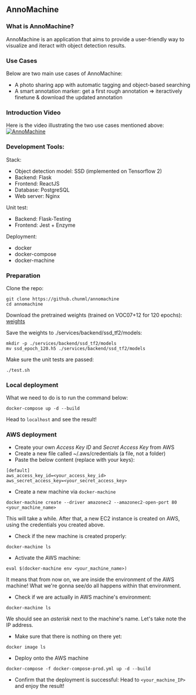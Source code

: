 ## AnnoMachine

### What is AnnoMachine?
AnnoMachine is an application that aims to provide a user-friendly way to visualize and iteract with object detection results.

### Use Cases
Below are two main use cases of AnnoMachine:
- A photo sharing app with automatic tagging and object-based searching
- A smart annotation marker: get a first rough annotation => iteractively finetune & download the updated annotation

### Introduction Video
Here is the video illustrating the two use cases mentioned above:
[![AnnoMachine](https://raw.githubusercontent.com/ChunML/ChunML.github.io/master/images/projects/annomachine/annomachine.png)](https://youtu.be/NBO1acBqBlo)

### Development Tools:
Stack:
- Object detection model: SSD (implemented on Tensorflow 2)
- Backend: Flask
- Frontend: ReactJS
- Database: PostgreSQL
- Web server: Nginx

Unit test:
- Backend: Flask-Testing
- Frontend: Jest + Enzyme

Deployment:
- docker
- docker-compose
- docker-machine

### Preparation
Clone the repo:
```
git clone https://github.chunml/annomachine
cd annomachine
```

Download the pretrained weights (trained on VOC07+12 for 120 epochs):
[weights](https://drive.google.com/file/d/1atYMDyYvofuTjv_Q6QZQ8E0bRdL1exS-/view?usp=sharing)

Save the weights to ./services/backend/ssd_tf2/models:
```
mkdir -p ./services/backend/ssd_tf2/models
mv ssd_epoch_120.h5 ./services/backend/ssd_tf2/models
```

Make sure the unit tests are passed:
```
./test.sh
```

### Local deployment
What we need to do is to run the command below:
```
docker-compose up -d --build
```

Head to `localhost` and see the result!

### AWS deployment
- Create your own *Access Key ID* and *Secret Access Key* from AWS
- Create a new file called ~/.aws/credentials (a file, not a folder)
- Paste the below content (replace with your keys):
```
[default]
aws_access_key_id=<your_access_key_id>
aws_secret_access_key=<your_secret_access_key>
```
- Create a new machine via `docker-machine`
```
docker-machine create --driver amazonec2 --amazonec2-open-port 80 <your_machine_name>
```
This will take a while. After that, a new EC2 instance is created on AWS, using the credentials you created above.
- Check if the new machine is created properly:
```
docker-machine ls
```
- Activate the AWS machine:
```
eval $(docker-machine env <your_machine_name>)
```
It means that from now on, we are inside the environment of the AWS machine! What we're gonna see/do all happens within that environment.
- Check if we are actually in AWS machine's environment:
```
docker-machine ls
```
We should see an *asterisk* next to the machine's name. Let's take note the IP address.
- Make sure that there is nothing on there yet:
```
docker image ls
```
- Deploy onto the AWS machine
```
docker-compose -f docker-compose-prod.yml up -d --build
```
- Confirm that the deployment is successful:
Head to `<your_machine_IP>` and enjoy the result!